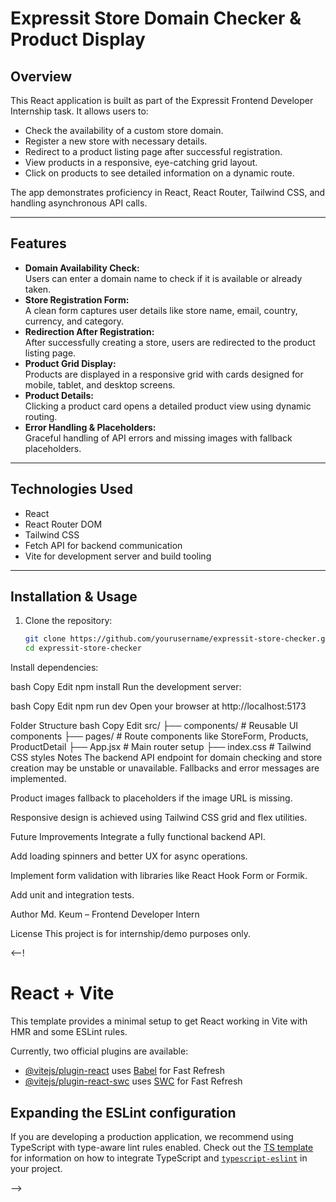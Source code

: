 # Expressit Store Domain Checker & Product Display

## Overview

This React application is built as part of the Expressit Frontend Developer Internship task. It allows users to:

- Check the availability of a custom store domain.
- Register a new store with necessary details.
- Redirect to a product listing page after successful registration.
- View products in a responsive, eye-catching grid layout.
- Click on products to see detailed information on a dynamic route.

The app demonstrates proficiency in React, React Router, Tailwind CSS, and handling asynchronous API calls.

---

## Features

- **Domain Availability Check:**  
  Users can enter a domain name to check if it is available or already taken.  
- **Store Registration Form:**  
  A clean form captures user details like store name, email, country, currency, and category.  
- **Redirection After Registration:**  
  After successfully creating a store, users are redirected to the product listing page.  
- **Product Grid Display:**  
  Products are displayed in a responsive grid with cards designed for mobile, tablet, and desktop screens.  
- **Product Details:**  
  Clicking a product card opens a detailed product view using dynamic routing.  
- **Error Handling & Placeholders:**  
  Graceful handling of API errors and missing images with fallback placeholders.  

---

## Technologies Used

- React  
- React Router DOM  
- Tailwind CSS  
- Fetch API for backend communication  
- Vite for development server and build tooling

---

## Installation & Usage

1. Clone the repository:
   ```bash
   git clone https://github.com/yourusername/expressit-store-checker.git
   cd expressit-store-checker
Install dependencies:

bash
Copy
Edit
npm install
Run the development server:

bash
Copy
Edit
npm run dev
Open your browser at http://localhost:5173

Folder Structure
bash
Copy
Edit
src/
├── components/       # Reusable UI components
├── pages/            # Route components like StoreForm, Products, ProductDetail
├── App.jsx           # Main router setup
├── index.css         # Tailwind CSS styles
Notes
The backend API endpoint for domain checking and store creation may be unstable or unavailable. Fallbacks and error messages are implemented.

Product images fallback to placeholders if the image URL is missing.

Responsive design is achieved using Tailwind CSS grid and flex utilities.

Future Improvements
Integrate a fully functional backend API.

Add loading spinners and better UX for async operations.

Implement form validation with libraries like React Hook Form or Formik.

Add unit and integration tests.

Author
Md. Keum – Frontend Developer Intern

License
This project is for internship/demo purposes only.


<--! 
# React + Vite

This template provides a minimal setup to get React working in Vite with HMR and some ESLint rules.

Currently, two official plugins are available:

- [@vitejs/plugin-react](https://github.com/vitejs/vite-plugin-react/blob/main/packages/plugin-react) uses [Babel](https://babeljs.io/) for Fast Refresh
- [@vitejs/plugin-react-swc](https://github.com/vitejs/vite-plugin-react/blob/main/packages/plugin-react-swc) uses [SWC](https://swc.rs/) for Fast Refresh

## Expanding the ESLint configuration

If you are developing a production application, we recommend using TypeScript with type-aware lint rules enabled. Check out the [TS template](https://github.com/vitejs/vite/tree/main/packages/create-vite/template-react-ts) for information on how to integrate TypeScript and [`typescript-eslint`](https://typescript-eslint.io) in your project.

-->

